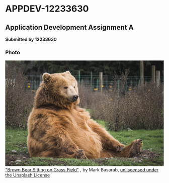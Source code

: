 # APPDEV-12233630
## Application Development Assignment A
**Submitted by 12233630**
### Photo
![Bear Sitting](Bear.jpg)
["Brown Bear Sitting on Grass Field"](https://unsplash.com/photos/brown-bear-sitting-on-grass-field-y421kXlUOQk) , by Mark Basarab, [unliscensed under the Unsplash License](https://unsplash.com/license)